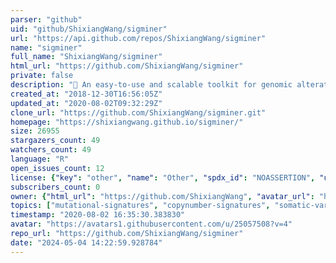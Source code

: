 ```yaml
---
parser: "github"
uid: "github/ShixiangWang/sigminer"
url: "https://api.github.com/repos/ShixiangWang/sigminer"
name: "sigminer"
full_name: "ShixiangWang/sigminer"
html_url: "https://github.com/ShixiangWang/sigminer"
private: false
description: "🌲 An easy-to-use and scalable toolkit for genomic alteration (mutational) signature analysis and visualization in R"
created_at: "2018-12-30T16:56:05Z"
updated_at: "2020-08-02T09:32:29Z"
clone_url: "https://github.com/ShixiangWang/sigminer.git"
homepage: "https://shixiangwang.github.io/sigminer/"
size: 26955
stargazers_count: 49
watchers_count: 49
language: "R"
open_issues_count: 12
license: {"key": "other", "name": "Other", "spdx_id": "NOASSERTION", "url": null, "node_id": "MDc6TGljZW5zZTA="}
subscribers_count: 0
owner: {"html_url": "https://github.com/ShixiangWang", "avatar_url": "https://avatars1.githubusercontent.com/u/25057508?v=4", "login": "ShixiangWang", "type": "User"}
topics: ["mutational-signatures", "copynumber-signatures", "somatic-variants", "somatic-mutations", "cosmic-signatures", "signature-extraction", "nmf", "nmf-extraction", "bayesian-nmf", "bioinformatics", "r", "cancer-research", "visualization", "sbs", "dbs", "indel", "cnv", "easy-to-use"]
timestamp: "2020-08-02 16:35:30.383830"
avatar: "https://avatars1.githubusercontent.com/u/25057508?v=4"
repo_url: "https://github.com/ShixiangWang/sigminer"
date: "2024-05-04 14:22:59.928784"
---
```


